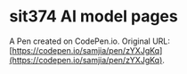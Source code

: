 # sit374 AI model pages

A Pen created on CodePen.io. Original URL: [https://codepen.io/samjia/pen/zYXJgKq](https://codepen.io/samjia/pen/zYXJgKq).

